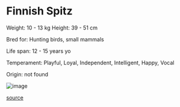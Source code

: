 # Finnish Spitz

Weight: 10 - 13 kg
Height: 39 - 51 cm

Bred for: Hunting birds, small mammals

Life span: 12 - 15 years yo

Temperament: Playful, Loyal, Independent, Intelligent, Happy, Vocal

Origin: not found

![image](https://cdn2.thedogapi.com/images/3PjHlQbkV.jpg)

[source](https://api.thedogapi.com/v1/breeds/111)
